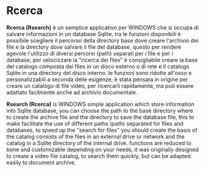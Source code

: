 # Rcerca

<b>Rcerca (Rsearch)</b> è un semplice applicativo per WINDOWS che si occupa di salvare informazioni in un database Sqlite, tra le funzioni disponibili è possibile scegliere il percorso della directory base dove creare l'archivio dei file e la directory dove salvare il file del database, questo per rendere agevole l'utilizzo di diversi percorsi (path) separati per i file e per i database, per velocizzare la "ricerca dei files" è consigliabile creare la base del catalogo composta dai files in un disco esterno o di rete e il catalogo Sqlite in una directory del disco interno. le funzioni sono ridotte all'osso e personalizzabili a seconda delle esigenze, è stata pensata in origine per creare un catalogo di file video, per ricercarli rapidamente, ma può essere adattato facilmente anche ad archivio documentale.

<b>Rsearch (Rcerca)</b> is WINDOWS simple application which store information into Sqlite database, you can choose the path to the base directory where to create the archive file and the directory to save the database file, this to make facilitate the use of different paths (path) separated for files and databases, to speed up the "search for files" you should create the basis of the catalog consists of the files in an external drive or network and the catalog in a Sqlite directory of the internal drive. functions are reduced to bone and customizable depending on your needs, it was originally designed to create a video file catalog, to search them quickly, but can be adapted easily to document archive.
